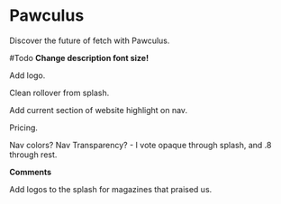 # Pawculus
Discover the future of fetch with Pawculus.

#Todo
**Change description font size!**

Add logo.

Clean rollover from splash.

Add current section of website highlight on nav.

Pricing.

Nav colors? Nav Transparency? - I vote opaque through splash, and .8 through rest.

**Comments**

Add logos to the splash for magazines that praised us.

